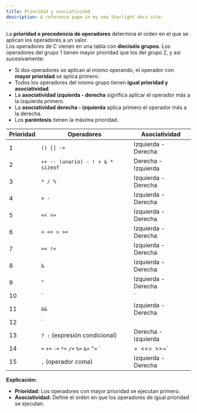 ```yaml
---
title: Prioridad y asociatividad
description: A reference page in my new Starlight docs site.
---
```


La **prioridad o precedencia de operadores** determina el orden en el que se aplican los operadores a un valor.  
Los operadores de C vienen en una tabla con **dieciséis grupos**. Los operadores del grupo 1 tienen mayor prioridad que los del grupo 2, y así sucesivamente:

- Si dos operadores se aplican al mismo operando, el operador con **mayor prioridad** se aplica primero.
- Todos los operadores del mismo grupo tienen **igual prioridad y asociatividad**.
- La **asociatividad izquierda - derecha** significa aplicar el operador más a la izquierda primero.
- La **asociatividad derecha - izquierda** aplica primero el operador más a la derecha.
- Los **paréntesis** tienen la máxima prioridad.

| Prioridad | Operadores                           | Asociatividad       |
|-----------|--------------------------------------|---------------------|
| 1         | `() [] ->`                           | Izquierda - Derecha |
| 2         | `++ -- (unario) - ! + & * sizeof`     | Derecha - Izquierda |
| 3         | `* / %`                              | Izquierda - Derecha |
| 4         | `+ -`                                | Izquierda - Derecha |
| 5         | `<< >>`                              | Izquierda - Derecha |
| 6         | `< <= > >=`                          | Izquierda - Derecha |
| 7         | `== !=`                              | Izquierda - Derecha |
| 8         | `&`                                  | Izquierda - Derecha |
| 9         | `^`                                  | Izquierda - Derecha |
| 10        | `|`                                  | Izquierda - Derecha |
| 11        | `&&`                                 | Izquierda - Derecha |
| 12        | `||`                                 | Izquierda - Derecha |
| 13        | `? :` (expresión condicional)        | Derecha - Izquierda |
| 14        | `=` `+=` `-=` `*=` `/=` `%=` `&=` `^=` `|=` `<<=` `>>=` | Derecha - Izquierda |
| 15        | `,` (operador coma)                  | Izquierda - Derecha |

**Explicación:**

- **Prioridad:** Los operadores con mayor prioridad se ejecutan primero.
- **Asociatividad:** Define el orden en que los operadores de igual prioridad se ejecutan.
